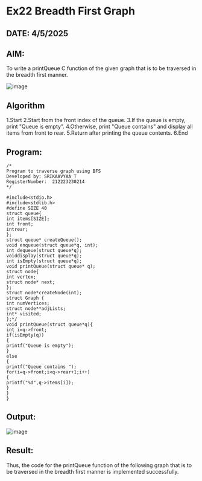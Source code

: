 # Ex22 Breadth First Graph
## DATE: 4/5/2025
## AIM:
To write a printQueue C function of the given graph that is to be traversed in the breadth first manner.

![image](https://github.com/user-attachments/assets/d206c08c-4be8-4401-9654-93ffa7909a77)

## Algorithm
1.Start 2.Start from the front index of the queue. 3.If the queue is empty, print "Queue is empty". 4.Otherwise, print "Queue contains" and display all items from front to rear. 5.Return after printing the queue contents. 6.End
## Program:
```
/*
Program to traverse graph using BFS
Developed by: SRIKAAVYAA T
RegisterNumber:  212223230214
*/

#include<stdio.h>
#include<stdlib.h>
#define SIZE 40
struct queue{
int items[SIZE];
int front;
intrear;
};
struct queue* createQueue();
void enqueue(struct queue*q, int);
int dequeue(struct queue*q);
voiddisplay(struct queue*q);
int isEmpty(struct queue*q);
void printQueue(struct queue* q);
struct node{
int vertex;
struct node* next;
};
struct node*createNode(int);
struct Graph {
int numVertices;
struct node**adjLists;
int* visited;
};*/
void printQueue(struct queue*q){
int i=q->front;
if(isEmpty(q))
{
printf("Queue is empty");
}
else
{
printf("Queue contains ");
for(i=q->front;i<q->rear+1;i++)
{
printf("%d",q->items[i]);
}
}
}
```

## Output:

![image](https://github.com/user-attachments/assets/096754c9-8fdf-4b1c-9515-0db4e5bf2cef)


## Result:
Thus, the code for the printQueue function of the following graph that is to be traversed in the breadth first manner is implemented successfully.
